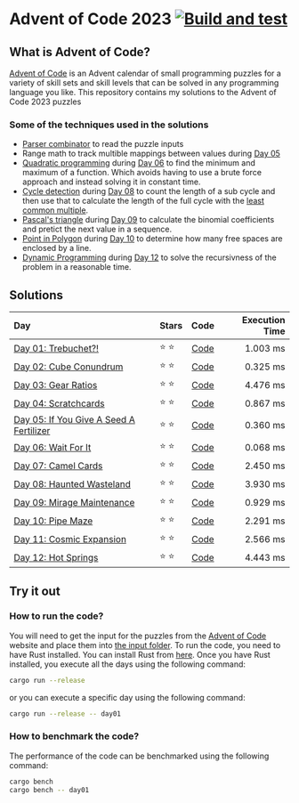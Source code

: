 # Advent of Code 2023 [![Build and test](https://github.com/Meisterlala/advent-of-code-2023/actions/workflows/rust.yml/badge.svg)](https://github.com/Meisterlala/advent-of-code-2023/actions/workflows/rust.yml)

## What is Advent of Code?

[Advent of Code](https://adventofcode.com/) is an Advent calendar of small programming puzzles for a variety of skill sets and skill levels that can be solved in any programming language you like. This repository contains my solutions to the Advent of Code 2023 puzzles


### Some of the techniques used in the solutions

- [Parser combinator](https://en.wikipedia.org/wiki/Parser_combinator) to read the puzzle inputs
- Range math to track multible mappings between values during [Day 05](src/day_05.rs)
- [Quadratic programming](https://en.wikipedia.org/wiki/Quadratic_programming) during [Day 06](src/day_06.rs) to find the minimum and maximum of a function. Which avoids having to use a brute force approach and instead solving it in constant time.
- [Cycle detection](https://en.wikipedia.org/wiki/Cycle_detection) during [Day 08](src/day_07.rs) to count the length of a sub cycle and then use that to calculate the length of the full cycle with the [least common multiple](https://en.wikipedia.org/wiki/Least_common_multiple).
- [Pascal's triangle](https://en.wikipedia.org/wiki/Pascal%27s_triangle) during [Day 09](src/day_09.rs) to calculate the binomial coefficients and pretict the next value in a sequence.
- [Point in Polygon](https://en.wikipedia.org/wiki/Point_in_polygon) during [Day 10](src/day_10.rs) to determine how many free spaces are enclosed by a line.
- [Dynamic Programming](https://en.wikipedia.org/wiki/Dynamic_programming) during [Day 12](src/day_12.rs) to solve the recursivness of the problem in a reasonable time.


## Solutions

| Day                                                                            | Stars         |         Code          | Execution Time |
| :----------------------------------------------------------------------------- | :------------ | :-------------------: | -------------: |
| [Day 01: Trebuchet?!](https://adventofcode.com/2023/day/1)                     | :star: :star: | [Code](src/day_01.rs) |       1.003 ms |
| [Day 02: Cube Conundrum](https://adventofcode.com/2023/day/2)                  | :star: :star: | [Code](src/day_02.rs) |       0.325 ms |
| [Day 03: Gear Ratios](https://adventofcode.com/2023/day/3)                     | :star: :star: | [Code](src/day_03.rs) |       4.476 ms |
| [Day 04: Scratchcards](https://adventofcode.com/2023/day/4)                    | :star: :star: | [Code](src/day_04.rs) |       0.867 ms |
| [Day 05: If You Give A Seed A Fertilizer](https://adventofcode.com/2023/day/5) | :star: :star: | [Code](src/day_05.rs) |       0.360 ms |
| [Day 06: Wait For It](https://adventofcode.com/2023/day/6)                     | :star: :star: | [Code](src/day_06.rs) |       0.068 ms |
| [Day 07: Camel Cards](https://adventofcode.com/2023/day/7)                     | :star: :star: | [Code](src/day_07.rs) |       2.450 ms |
| [Day 08: Haunted Wasteland](https://adventofcode.com/2023/day/8)               | :star: :star: | [Code](src/day_08.rs) |       3.930 ms |
| [Day 09: Mirage Maintenance](https://adventofcode.com/2023/day/9)              | :star: :star: | [Code](src/day_09.rs) |       0.929 ms |
| [Day 10: Pipe Maze](https://adventofcode.com/2023/day/10)                      | :star: :star: | [Code](src/day_10.rs) |       2.291 ms |
| [Day 11: Cosmic Expansion](https://adventofcode.com/2023/day/11)               | :star: :star: | [Code](src/day_11.rs) |       2.566 ms |
| [Day 12: Hot Springs](https://adventofcode.com/2023/day/12)                    | :star: :star: | [Code](src/day_12.rs) |       4.443 ms |


## Try it out

### How to run the code?

You will need to get the input for the puzzles from the [Advent of Code](https://adventofcode.com/) website and place them into [the input folder](input).
To run the code, you need to have Rust installed. You can install Rust from [here](https://www.rust-lang.org/tools/install). Once you have Rust installed, you execute all the days using the following command:

```bash
cargo run --release
```

or you can execute a specific day using the following command:

```bash
cargo run --release -- day01
```

### How to benchmark the code?

The performance of the code can be benchmarked using the following command:

```bash
cargo bench
cargo bench -- day01
```
